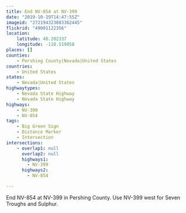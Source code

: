 ```yaml
---
title: End NV-854 at NV-399
date: "2019-10-19T14:47:55Z"
imageid: "272194323083362445"
flickrid: "49001122356"
location:
    latitude: 40.202337
    longitude: -118.519058
places: []
counties:
    - Pershing County|Nevada|United States
countries:
    - United States
states:
    - Nevada|United States
highwaytypes:
    - Nevada State Highway
    - Nevada State Highway
highways:
    - NV-399
    - NV-854
tags:
    - Big Green Sign
    - Distance Marker
    - Intersection
intersections:
    - overlap1: null
      overlap2: null
      highways1:
        - NV-399
      highways2:
        - NV-854

---
```

End NV-854 at NV-399 in Pershing County.  Use NV-399 west for Seven Troughs and Sulphur.
